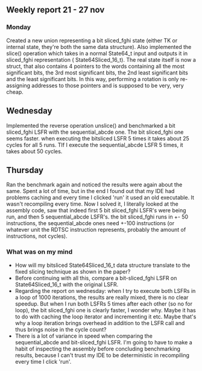 ## Weekly report 21 - 27 nov

### Monday

Created a new union representing a bit sliced_fghi state (either TK or internal state, they're both the same data structure).
Also implemented the slice() operation which takes in a normal State64_t input and outputs it in sliced_fghi representation (
State64Sliced_16_t). The real state itself is now a struct, that also contains 4 pointers to the words containing all
the most significant bits, the 3rd most significant bits, the 2nd least significant bits and the least significant bits.
In this way, performing a rotation is only re-assigning addresses to those pointers and is supposed to be very, very
cheap.

## Wednesday

Implemented the reverse operation unslice() and benchmarked a bit sliced_fghi LSFR with the sequential_abcde one. The bit sliced_fghi
one seems faster. when executing the bitsliced LSFR 5 times it takes about 25 cycles for all 5 runs. TIf I execute the
sequential_abcde LSFR 5 times, it takes about 50 cycles.

## Thursday

Ran the benchmark again and noticed the results were again about the same. Spent a lot of time, but in the end I found
out that my IDE had problems caching and every time I clicked 'run' it used an old executable. It wasn't recompiling
every time. Now I solved it, I literally looked at the assembly code, saw that indeed first 5 bit sliced_fghi LSFR's were
being run, and then 5 sequential_abcde LSFR's. the bit sliced_fghi runs in +- 50 instructions, the sequential_abcde ones need +-100
instructions (or whatever unit the RDTSC instruction represents, probably the amount of instructions, not cycles).

### What was on my mind

- How will my bitsliced State64Sliced_16_t data structure translate to the fixed slicing technique as shown in the
  paper?
- Before continuing with all this, compare a bit-sliced_fghi LSFR on State64Sliced_16_t with the original LSFR.
- Regarding the report on wednesday: when I try to execute both LSFRs in a loop of 1000 iterations, the results are
  really mixed, there is no clear speedup. But when I run both LSFRs 5 times after each other (so no for loop), the bit
  sliced_fghi one is clearly faster, I wonder why. Maybe it has to do with caching the loop iterator and incrementing it etc.
  Maybe that's why a loop iteration brings overhead in addition to the LSFR call and thus brings noise in the cycle
  count?
- There is a lot of variance in speed when comparing the sequential_abcde and bit-sliced_fghi LSFR. I'm going to have to make a
  habit of inspecting the assembly before concluding benchmarking results, because I can't trust my IDE to be
  deterministic in recompiling every time I click 'run'.
